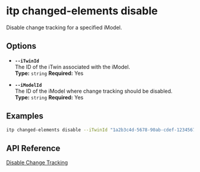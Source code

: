 # itp changed-elements disable

Disable change tracking for a specified iModel.

## Options

- **`--iTwinId`**  
  The ID of the iTwin associated with the iModel.  
  **Type:** `string` **Required:** Yes

- **`--iModelId`**  
  The ID of the iModel where change tracking should be disabled.  
  **Type:** `string` **Required:** Yes

## Examples

```bash
itp changed-elements disable --iTwinId "1a2b3c4d-5678-90ab-cdef-1234567890ab" --iModelId "ad0ba809-9241-48ad-9eb0-c8038c1a1d51"
```

## API Reference

[Disable Change Tracking](https://developer.bentley.com/apis/changed-elements/operations/enable-change-tracking/)
